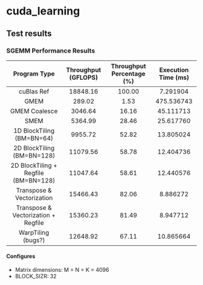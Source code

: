 # cuda_learning

## Test results

### SGEMM Performance Results
| Program Type | Throughput (GFLOPS) | Throughput Percentage (%) | Execution Time (ms) |
|:------------:|:-------------------:|:-------------------------:|:-------------------:|
| cuBlas Ref | 18848.16 | 100.00 | 7.291904 |
| GMEM | 289.02 | 1.53 | 475.536743 |
| GMEM Coalesce | 3046.64 | 16.16 | 45.111713 |
| SMEM | 5364.99 | 28.46 | 25.617760 |
| 1D BlockTiling (BM=BN=64) | 9955.72 | 52.82 | 13.805024 |
| 2D BlockTiling (BM=BN=128) | 11079.56 | 58.78 | 12.404736 |
| 2D BlockTiling + Regfile (BM=BN=128) | 11047.64 | 58.61 | 12.440576 |
| Transpose & Vectorization | 15466.43 | 82.06 | 8.886272 |
| Transpose & Vectorization + Regfile | 15360.23 | 81.49 | 8.947712 |
| WarpTiling (bugs?) | 12648.92 | 67.11 | 10.865664 |

#### Configures
- Matrix dimensions: M = N = K = 4096
- BLOCK_SIZR: 32
